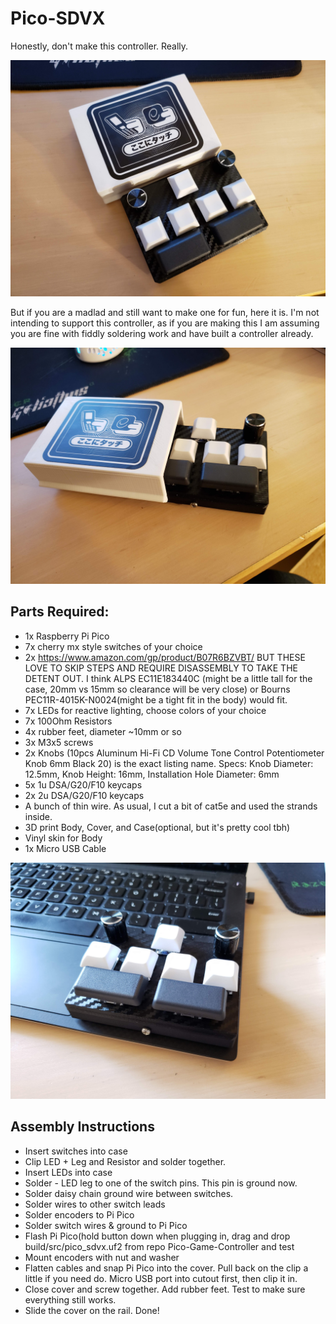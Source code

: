 # Pico-SDVX
Honestly, don't make this controller.  Really.

![Pico SDVX 1](pics/1.jpg)

But if you are a madlad and still want to make one for fun, here it is.  I'm not intending to support this controller, as if you are making this I am assuming you are fine with fiddly soldering work and have built a controller already.

![Pico SDVX 2](pics/2.jpg)

## Parts Required:
- 1x Raspberry Pi Pico
- 7x cherry mx style switches of your choice
- 2x https://www.amazon.com/gp/product/B07R6BZVBT/ BUT THESE LOVE TO SKIP STEPS AND REQUIRE DISASSEMBLY TO TAKE THE DETENT OUT.  I think ALPS EC11E183440C (might be a little tall for the case, 20mm vs 15mm so clearance will be very close) or Bourns PEC11R-4015K-N0024(might be a tight fit in the body) would fit.
- 7x LEDs for reactive lighting, choose colors of your choice
- 7x 100Ohm Resistors
- 4x rubber feet, diameter ~10mm or so
- 3x M3x5 screws
- 2x Knobs (10pcs Aluminum Hi-Fi CD Volume Tone Control Potentiometer Knob 6mm Black 20) is the exact listing name.  Specs: Knob Diameter: 12.5mm, Knob Height: 16mm, Installation Hole Diameter: 6mm
- 5x 1u DSA/G20/F10 keycaps
- 2x 2u DSA/G20/F10 keycaps
- A bunch of thin wire.  As usual, I cut a bit of cat5e and used the strands inside.
- 3D print Body, Cover, and Case(optional, but it's pretty cool tbh)
- Vinyl skin for Body
- 1x Micro USB Cable

![Pico SDVX 3](pics/3.jpg)

## Assembly Instructions
- Insert switches into case
- Clip LED + Leg and Resistor and solder together.
- Insert LEDs into case
- Solder - LED leg to one of the switch pins.  This pin is ground now.
- Solder daisy chain ground wire between switches.
- Solder wires to other switch leads
- Solder encoders to Pi Pico
- Solder switch wires & ground to Pi Pico
- Flash Pi Pico(hold button down when plugging in, drag and drop build/src/pico_sdvx.uf2 from repo Pico-Game-Controller and test
- Mount encoders with nut and washer
- Flatten cables and snap Pi Pico into the cover.  Pull back on the clip a little if you need do.  Micro USB port into cutout first, then clip it in.
- Close cover and screw together.  Add rubber feet.  Test to make sure everything still works.
- Slide the cover on the rail.  Done!
